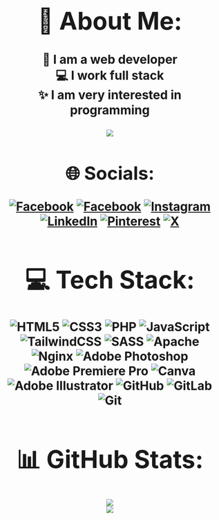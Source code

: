 <h1 align = center><Hi ![](https://user-images.githubusercontent.com/18350557/176309783-0785949b-9127-417c-8b55-ab5a4333674e.gif)My name is Omid Rahnama/h1>

# 💫 About Me:
🔗 I am a web developer<br>💻 I work full stack<br>✨ I am very interested in programming

[![](https://visitcount.itsvg.in/api?id=SalsaWebIR&icon=0&color=1)](https://visitcount.itsvg.in)


## 🌐 Socials:
[![Facebook](https://img.shields.io/badge/telegram-%231877F2.svg?logo=telegram&logoColor=white)](https://t.me/OmidSalsa)
[![Facebook](https://img.shields.io/badge/Facebook-%231877F2.svg?logo=Facebook&logoColor=white)](https://facebook.com/omidrahnama.ir) [![Instagram](https://img.shields.io/badge/Instagram-%23E4405F.svg?logo=Instagram&logoColor=white)](https://instagram.com/salsaweb.ir) [![LinkedIn](https://img.shields.io/badge/LinkedIn-%230077B5.svg?logo=linkedin&logoColor=white)](https://linkedin.com/in/omid-rahnama-b54a21211) [![Pinterest](https://img.shields.io/badge/Pinterest-%23E60023.svg?logo=Pinterest&logoColor=white)](https://pinterest.com/SalsaWebIR) [![X](https://img.shields.io/badge/X-black.svg?logo=X&logoColor=white)](https://x.com/SalsaWebIR) 

# 💻 Tech Stack:
![HTML5](https://img.shields.io/badge/html5-%23E34F26.svg?style=for-the-badge&logo=html5&logoColor=white) ![CSS3](https://img.shields.io/badge/css3-%231572B6.svg?style=for-the-badge&logo=css3&logoColor=white) ![PHP](https://img.shields.io/badge/php-%23777BB4.svg?style=for-the-badge&logo=php&logoColor=white) ![JavaScript](https://img.shields.io/badge/javascript-%23323330.svg?style=for-the-badge&logo=javascript&logoColor=%23F7DF1E) ![TailwindCSS](https://img.shields.io/badge/tailwindcss-%2338B2AC.svg?style=for-the-badge&logo=tailwind-css&logoColor=white) ![SASS](https://img.shields.io/badge/SASS-hotpink.svg?style=for-the-badge&logo=SASS&logoColor=white) ![Apache](https://img.shields.io/badge/apache-%23D42029.svg?style=for-the-badge&logo=apache&logoColor=white) ![Nginx](https://img.shields.io/badge/nginx-%23009639.svg?style=for-the-badge&logo=nginx&logoColor=white) ![Adobe Photoshop](https://img.shields.io/badge/adobe%20photoshop-%2331A8FF.svg?style=for-the-badge&logo=adobe%20photoshop&logoColor=white) ![Adobe Premiere Pro](https://img.shields.io/badge/Adobe%20Premiere%20Pro-9999FF.svg?style=for-the-badge&logo=Adobe%20Premiere%20Pro&logoColor=white) ![Canva](https://img.shields.io/badge/Canva-%2300C4CC.svg?style=for-the-badge&logo=Canva&logoColor=white) ![Adobe Illustrator](https://img.shields.io/badge/adobe%20illustrator-%23FF9A00.svg?style=for-the-badge&logo=adobe%20illustrator&logoColor=white) ![GitHub](https://img.shields.io/badge/github-%23121011.svg?style=for-the-badge&logo=github&logoColor=white) ![GitLab](https://img.shields.io/badge/gitlab-%23181717.svg?style=for-the-badge&logo=gitlab&logoColor=white) ![Git](https://img.shields.io/badge/git-%23F05033.svg?style=for-the-badge&logo=git&logoColor=white)
# 📊 GitHub Stats:
![](https://github-readme-streak-stats.herokuapp.com/?user=SalsaWebIR&theme=dark&hide_border=false)<br/>
![](https://github-readme-stats.vercel.app/api?username=SalsaWebIR&theme=dark&hide_border=false&include_all_commits=false&count_private=false)<br/>
